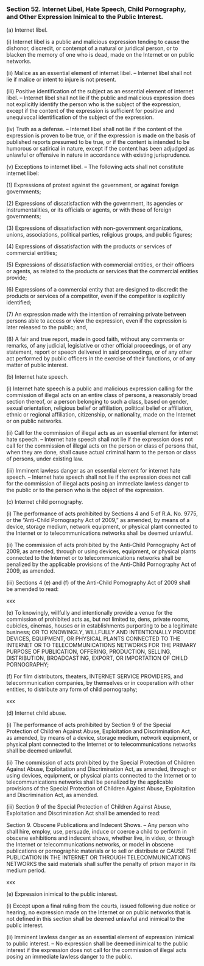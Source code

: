 ### Section 52. Internet Libel, Hate Speech, Child Pornography, and Other Expression Inimical to the Public Interest.

(a) Internet libel.

(i) Internet libel is a public and malicious expression tending to cause the dishonor, discredit, or contempt of a natural or juridical person, or to
blacken the memory of one who is dead, made on the Internet or on public networks.

(ii) Malice as an essential element of internet libel. – Internet libel shall not lie if malice or intent to injure is not present.

(iii) Positive identification of the subject as an essential element of internet libel. – Internet libel shall not lie if the public and malicious expression
does not explicitly identify the person who is the subject of the expression, except if the content of the expression is sufficient for positive and unequivocal
identification of the subject of the expression.

(iv) Truth as a defense. – Internet libel shall not lie if the content of the expression is proven to be true, or if the expression is made on the basis
of published reports presumed to be true, or if the content is intended to be humorous or satirical in nature, except if the content has been adjudged as
unlawful or offensive in nature in accordance with existing jurisprudence.

(v) Exceptions to internet libel. – The following acts shall not constitute internet libel:

(1) Expressions of protest against the government, or against foreign governments;

(2) Expressions of dissatisfaction with the government, its agencies or instrumentalities, or its officials or agents, or with those of foreign governments;

(3) Expressions of dissatisfaction with non-government organizations, unions, associations, political parties, religious groups, and public figures;

(4) Expressions of dissatisfaction with the products or services of commercial entities;

(5) Expressions of dissatisfaction with commercial entities, or their officers or agents, as related to the products or services that the commercial entities
provide;

(6) Expressions of a commercial entity that are designed to discredit the products or services of a competitor, even if the competitor is explicitly identified;

(7) An expression made with the intention of remaining private between persons able to access or view the expression, even if the expression is later released
to the public; and,

(8) A fair and true report, made in good faith, without any comments or remarks, of any judicial, legislative or other official proceedings, or of any statement,
report or speech delivered in said proceedings, or of any other act performed by public officers in the exercise of their functions, or of any matter of public
interest.

(b) Internet hate speech.

(i) Internet hate speech is a public and malicious expression calling for the commission of illegal acts on an entire class of persons, a reasonably broad
section thereof, or a person belonging to such a class, based on gender, sexual orientation, religious belief or affiliation, political belief or affiliation,
ethnic or regional affiliation, citizenship, or nationality, made on the Internet or on public networks.

(ii) Call for the commission of illegal acts as an essential element for internet hate speech. – Internet hate speech shall not lie if the expression does not
call for the commission of illegal acts on the person or class of persons that, when they are done, shall cause actual criminal harm to the person or class
of persons, under existing law.

(iii) Imminent lawless danger as an essential element for internet hate speech. – Internet hate speech shall not lie if the expression does not call for the
commission of illegal acts posing an immediate lawless danger to the public or to the person who is the object of the expression.

(c) Internet child pornography.

(i) The performance of acts prohibited by Sections 4 and 5 of R.A. No. 9775, or the “Anti-Child Pornography Act of 2009,” as amended, by means of a device,
storage medium, network equipment, or physical plant connected to the Internet or to telecommunications networks shall be deemed unlawful.

(ii) The commission of acts prohibited by the Anti-Child Pornography Act of 2009, as amended, through or using devices, equipment, or physical plants connected
to the Internet or to telecommunications networks shall be penalized by the applicable provisions of the Anti-Child Pornography Act of 2009, as amended.

(iii) Sections 4 (e) and (f) of the Anti-Child Pornography Act of 2009 shall be amended to read:

xxx

(e) To knowingly, willfully and intentionally provide a venue for the commission of prohibited acts as, but not limited to, dens, private rooms, cubicles,
cinemas, houses or in establishments purporting to be a legitimate business; OR TO KNOWINGLY, WILLFULLY AND INTENTIONALLY PROVIDE DEVICES, EQUIPMENT, OR
PHYSICAL PLANTS CONNECTED TO THE INTERNET OR TO TELECOMMUNICATIONS NETWORKS FOR THE PRIMARY PURPOSE OF PUBLICATION, OFFERING, PRODUCTION, SELLING, DISTRIBUTION,
BROADCASTING, EXPORT, OR IMPORTATION OF CHILD PORNOGRAPHY;

(f) For film distributors, theaters, INTERNET SERVICE PROVIDERS, and telecommunication companies, by themselves or in cooperation with other entities, to
distribute any form of child pornography;

xxx

(d) Internet child abuse.

(i) The performance of acts prohibited by Section 9 of the Special Protection of Children Against Abuse, Exploitation and Discrimination Act, as amended,
by means of a device, storage medium, network equipment, or physical plant connected to the Internet or to telecommunications networks shall be deemed unlawful.

(ii) The commission of acts prohibited by the Special Protection of Children Against Abuse, Exploitation and Discrimination Act, as amended, through or using
devices, equipment, or physical plants connected to the Internet or to telecommunications networks shall be penalized by the applicable provisions of the Special
Protection of Children Against Abuse, Exploitation and Discrimination Act, as amended.

(iii) Section 9 of the Special Protection of Children Against Abuse, Exploitation and Discrimination Act shall be amended to read:

Section 9. Obscene Publications and Indecent Shows. – Any person who shall hire, employ, use, persuade, induce or coerce a child to perform in obscene
exhibitions and indecent shows, whether live, in video, or through the Internet or telecommunications networks, or model in obscene publications or
pornographic materials or to sell or distribute or CAUSE THE PUBLICATION IN THE INTERNET OR THROUGH TELECOMMUNICATIONS NETWORKS the said materials shall
suffer the penalty of prison mayor in its medium period.

xxx

(e) Expression inimical to the public interest.

(i) Except upon a final ruling from the courts, issued following due notice or hearing, no expression made on the Internet or on public networks that is not
defined in this section shall be deemed unlawful and inimical to the public interest.

(ii) Imminent lawless danger as an essential element of expression inimical to public interest. – No expression shall be deemed inimical to the public interest
if the expression does not call for the commission of illegal acts posing an immediate lawless danger to the public.
